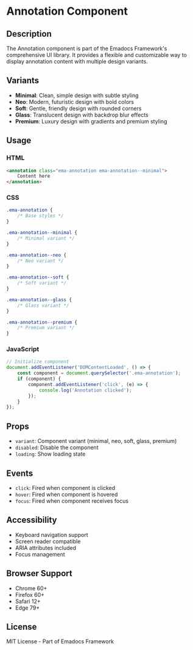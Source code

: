 # Annotation Component

## Description
The Annotation component is part of the Emadocs Framework's comprehensive UI library. It provides a flexible and customizable way to display annotation content with multiple design variants.

## Variants
- **Minimal**: Clean, simple design with subtle styling
- **Neo**: Modern, futuristic design with bold colors
- **Soft**: Gentle, friendly design with rounded corners
- **Glass**: Translucent design with backdrop blur effects
- **Premium**: Luxury design with gradients and premium styling

## Usage

### HTML
```html
<annotation class="ema-annotation ema-annotation--minimal">
    Content here
</annotation>
```

### CSS
```css
.ema-annotation {
    /* Base styles */
}

.ema-annotation--minimal {
    /* Minimal variant */
}

.ema-annotation--neo {
    /* Neo variant */
}

.ema-annotation--soft {
    /* Soft variant */
}

.ema-annotation--glass {
    /* Glass variant */
}

.ema-annotation--premium {
    /* Premium variant */
}
```

### JavaScript
```javascript
// Initialize component
document.addEventListener('DOMContentLoaded', () => {
    const component = document.querySelector('.ema-annotation');
    if (component) {
        component.addEventListener('click', (e) => {
            console.log('Annotation clicked');
        });
    }
});
```

## Props
- `variant`: Component variant (minimal, neo, soft, glass, premium)
- `disabled`: Disable the component
- `loading`: Show loading state

## Events
- `click`: Fired when component is clicked
- `hover`: Fired when component is hovered
- `focus`: Fired when component receives focus

## Accessibility
- Keyboard navigation support
- Screen reader compatible
- ARIA attributes included
- Focus management

## Browser Support
- Chrome 60+
- Firefox 60+
- Safari 12+
- Edge 79+

## License
MIT License - Part of Emadocs Framework

